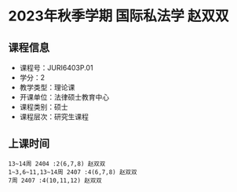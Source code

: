 # 2023年秋季学期 国际私法学 赵双双






## 课程信息

- 课程号：JURI6403P.01
- 学分：2
- 教学类型：理论课
- 开课单位：法律硕士教育中心
- 课程类别：硕士
- 课程层次：研究生课程

## 上课时间

```
13~14周 2404 :2(6,7,8) 赵双双
1~3,6~11,13~14周 2407 :4(6,7,8) 赵双双
7周 2407 :4(10,11,12) 赵双双
```


